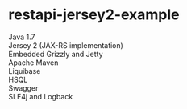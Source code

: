 # restapi-jersey2-example

Java 1.7  
Jersey 2 (JAX-RS implementation)  
Embedded Grizzly and Jetty  
Apache Maven  
Liquibase  
HSQL  
Swagger  
SLF4j and Logback
